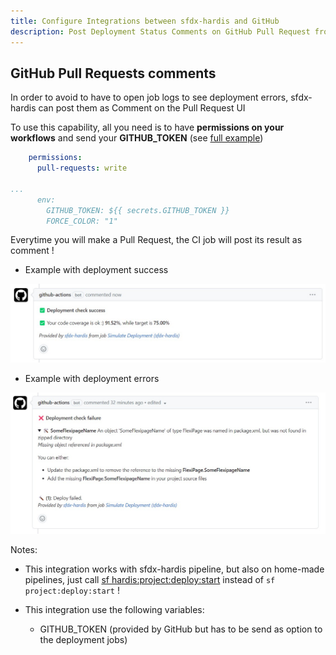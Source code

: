 ```yaml
---
title: Configure Integrations between sfdx-hardis and GitHub
description: Post Deployment Status Comments on GitHub Pull Request from CI jobs
---
```

<!-- markdownlint-disable MD013 -->

## GitHub Pull Requests comments

In order to avoid to have to open job logs to see deployment errors, sfdx-hardis can post them as Comment on the Pull Request UI

To use this capability, all you need is to have **permissions on your workflows** and send your **GITHUB_TOKEN** (see [full example](https://github.com/hardisgroupcom/sfdx-hardis/blob/main/defaults/ci/.github/workflows/process-deploy.yml))

```yaml
    permissions:
      pull-requests: write

...
      env:
        GITHUB_TOKEN: ${{ secrets.GITHUB_TOKEN }}
        FORCE_COLOR: "1"
```

Everytime you will make a Pull Request, the CI job will post its result as comment !

- Example with deployment success

![](assets/images/screenshot-gha-success.jpg)

- Example with deployment errors

![](assets/images/screenshot-gha-error.jpg)

Notes:

- This integration works with sfdx-hardis pipeline, but also on home-made pipelines, just call [sf hardis:project:deploy:start](https://sfdx-hardis.cloudity.com/hardis/project/deploy/start/) instead of `sf project:deploy:start` !

- This integration use the following variables:

  - GITHUB_TOKEN (provided by GitHub but has to be send as option to the deployment jobs)
